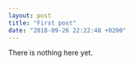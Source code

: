 ```yaml
---
layout: post
title: "First post"
date: "2018-09-26 22:22:48 +0200"
---
```


There is nothing here yet.
